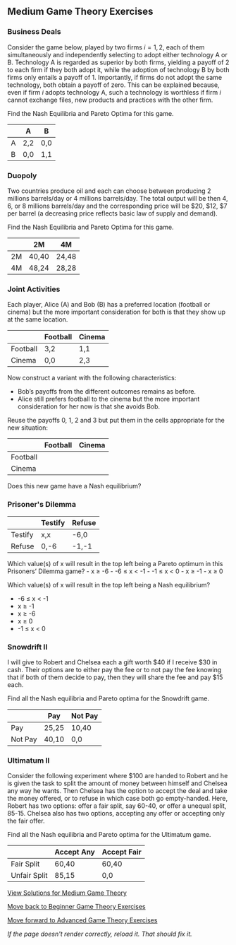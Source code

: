 ## Medium Game Theory Exercises

### Business Deals
Consider the game below, played by two firms $i = 1, 2$, each of them simultaneously and independently selecting to adopt either technology A or B. Technology A is regarded as superior by both firms, yielding a payoff of 2 to
each firm if they both adopt it, while the adoption of technology B by both firms only entails a payoff of 1. Importantly, if firms do not adopt the same technology, both obtain a payoff of zero. This can be explained because, even if firm $i$ adopts technology A, such a technology is worthless if firm $i$ cannot exchange files, new products and practices with the other firm. 

Find the Nash Equilibria and Pareto Optima for this game.

|     | A   | B   |
|-----|-----|-----|
| A   | 2,2 | 0,0 |
| B   | 0,0 | 1,1 |

### Duopoly
Two countries produce oil and each can choose between producing 2 millions barrels/day or 4 millions barrels/day. The total output will be then 4, 6, or 8 millions barrels/day and the corresponding price will be $20, $12, $7 per barrel (a decreasing price reflects basic law of supply and demand).

Find the Nash Equilibria and Pareto Optima for this game.

|     | 2M  | 4M  |
|-----|-----|-----|
| 2M  |40,40|24,48|
| 4M  |48,24|28,28|

### Joint Activities
Each player, Alice (A) and Bob (B) has a preferred location (football or cinema) but the more important consideration for both is that they show up at the same location.

|        |Football| Cinema |
|--------|--------|--------|
|Football| 3,2    | 1,1    |
| Cinema | 0,0    | 2,3    |


Now construct a variant with the following characteristics:
- Bob’s payoffs from the different outcomes remains as before.
- Alice still prefers football to the cinema but the more important consideration for her now is that she avoids Bob.

Reuse the payoffs 0, 1, 2 and 3 but put them in the cells appropriate for the new situation:

|        |Football| Cinema |
|--------|--------|--------|
|Football|        |        |
| Cinema |        |        |

Does this new game have a Nash equilibrium?

### Prisoner's Dilemma

|        |Testify | Refuse |
|--------|--------|--------|
|Testify |  x,x   |  -6,0  |
|Refuse  |  0,-6  |  -1,-1 |

Which value(s) of x will result in the top left being a Pareto optimum in this Prisoners’ Dilemma game?
	- x ≥ -6
	- -6 ≤ x < -1
	- -1 ≤ x < 0
	- x ≥ -1
	- x ≥ 0

Which value(s) of x will result in the top left being a Nash equilibrium?
- -6 ≤ x < -1
- x ≥ -1
- x ≥ -6
- x ≥ 0
- -1 ≤ x < 0

### Snowdrift II
I will give to Robert and Chelsea each a gift worth $40 if I receive $30 in cash. Their options are to either pay the fee or to not pay the fee knowing that if both of them decide to pay, then they will share the fee and pay $15 each.

Find all the Nash equilibria and Pareto optima for the Snowdrift game.

|       | Pay   |Not Pay|
|-------|-------|-------|
|Pay	| 25,25 | 10,40 |
|Not Pay| 40,10 |  0,0  |


### Ultimatum II
Consider the following experiment where $100 are handed to Robert and he is given the task to split the amount of money between himself and Chelsea any
way he wants. Then Chelsea has the option to accept the deal and take the money offered, or to refuse in which case both go empty-handed. Here, Robert has two options: offer a fair split, say 60-40, or offer a unequal split, 85-15. Chelsea also has two options, accepting any offer or accepting only the fair offer.

Find all the Nash equilibria and Pareto optima for the Ultimatum game.

|            |Accept Any|Accept Fair|
|-------     |-------   |-------    |
|Fair Split  | 60,40  	|  60,40    |
|Unfair Split| 85,15    |   0,0     |


[View Solutions for Medium Game Theory](https://github.com/UMdecisionsupport/DecisionSupport2023/blob/main/GameTheory/Solutions/Medium_Solutions.md)

[Move back to Beginner Game Theory Exercises](https://github.com/UMdecisionsupport/DecisionSupport2023/blob/main/GameTheory/Beginner.md)

[Move forward to Advanced Game Theory Exercises](https://github.com/UMdecisionsupport/DecisionSupport2023/blob/main/GameTheory/Advanced.md)

*If the page doesn't render correctly, reload it. That should fix it.*

